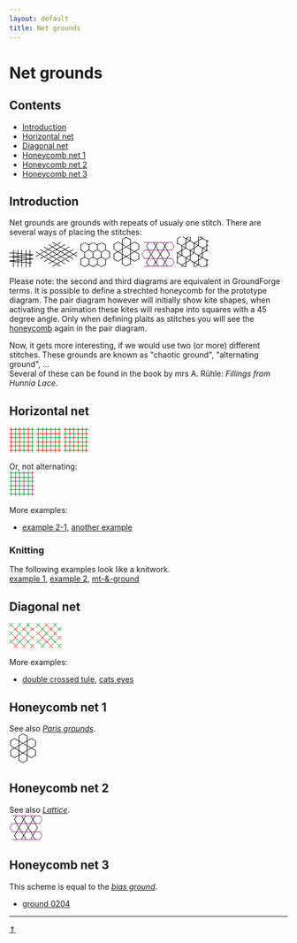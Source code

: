 ```yaml
---
layout: default
title: Net grounds
---
```


# Net grounds

## Contents
* [Introduction](#introduction)
* [Horizontal net](#horizontal-net)
* [Diagonal net](#diagonal-net)
* [Honeycomb net 1](#honeycomb-net-1)
* [Honeycomb net 2](#honeycomb-net-2)
* [Honeycomb net 3](#honeycomb-net-3)
  
## Introduction
Net grounds are grounds with repeats of usualy one stitch. There are several ways of placing the stitches:                 
![net1][p-net1] ![net2][p-net2] ![net2x][p-net2x] ![net3][p-net3] ![net4][p-net4] ![net5][p-net5]

Please note: the second and third diagrams are equivalent in GroundForge terms.
It is possible to define a strechted honeycomb for the prototype diagram.
The pair diagram however will initially show kite shapes, when activating the animation 
these kites will reshape into squares with a 45 degree angle.
Only when defining plaits as stitches you will see the [honeycomb] again in the pair diagram.

[honeycomb]: https://d-bl.github.io/GroundForge/tiles?patchWidth=12&patchHeight=16&tile=5-5-,r-r-,-5-5&tileStitch=ctctctctt&shiftColsSW=0&shiftRowsSW=3&shiftColsSE=4&shiftRowsSE=3

Now, it gets more interesting, if we would use two (or more) different stitches. These grounds are known as "chaotic ground", "alternating ground", ...    
Several of these can be found in the book by mrs A. Rühle: _Fillings from Hunnia Lace_.        

[p-net1]: ../images/net1.png "horizontal net"
[p-net2]: ../images/net2.png "diagonal net"
[p-net3]: ../images/net3.png "honeycomb 1"
[p-net4]: ../images/net4.png "honeycomb 2"
[p-net2x]: ../images/net2x.png "diagonal net"
[p-net5]: ../images/net5.png "honeycomb 3"

## Horizontal net
[![p-net1a]][t-net1a]  [![p-net1b]][t-net1b]  [![p-net1c]][t-net1c]    

Or, not alternating:      
[![p-net1d]][t-net1d]     

More examples:     
* [example 2-1][t-OO-12], [another example][t-OO-12a]

### Knitting
The following examples look like a knitwork.   
[example 1][t-brei1],  [example 2][t-brei2],  [mt-&amp;-ground][t-amp]    


[p-net1a]: ../images/net1a.png
[p-net1b]: ../images/net1b.png
[p-net1c]: ../images/net1c.png
[p-net1d]: ../images/net1d.png

[t-net1a]: https://d-bl.github.io/GroundForge/tiles?patchWidth=12&patchHeight=12&f1=ct&e1=ctct&d1=ct&c1=ctct&b1=ct&a1=ctct&f2=ct&e2=ctct&d2=ct&c2=ctct&b2=ct&a2=ctct&f3=ct&e3=ctct&d3=ct&c3=ctct&b3=ct&a3=ctct&f4=ct&e4=ctct&d4=ct&c4=ctct&b4=ct&a4=ctct&f5=ct&e5=ctct&d5=ct&c5=ctct&b5=ct&a5=ctct&f6=ct&e6=ctct&d6=ct&c6=ctct&b6=ct&a6=ctct&tile=888888,111111,888888,111111,888888,111111&tileStitch=ct&shiftColsSW=0&shiftRowsSW=6&shiftColsSE=6&shiftRowsSE=6
[t-net1b]: https://d-bl.github.io/GroundForge/tiles?patchWidth=12&patchHeight=12&f1=ctct&e1=ctct&d1=ctct&c1=ctct&b1=ctct&a1=ctct&f2=ct&e2=ct&d2=ct&c2=ct&b2=ct&a2=ct&f3=ctct&e3=ctct&d3=ctct&c3=ctct&b3=ctct&a3=ctct&f4=ct&e4=ct&d4=ct&c4=ct&b4=ct&a4=ct&f5=ctct&e5=ctct&d5=ctct&c5=ctct&b5=ctct&a5=ctct&f6=ct&e6=ct&d6=ct&c6=ct&b6=ct&a6=ct&tile=888888,111111,888888,111111,888888,111111&tileStitch=ctct&shiftColsSW=0&shiftRowsSW=6&shiftColsSE=6&shiftRowsSE=6
[t-net1c]: https://d-bl.github.io/GroundForge/tiles?patchWidth=12&patchHeight=12&f1=ct&e1=ctct&d1=ct&c1=ctct&b1=ct&a1=ctct&f2=ctct&e2=ct&d2=ctct&c2=ct&b2=ctct&a2=ct&f3=ct&e3=ctct&d3=ct&c3=ctct&b3=ct&a3=ctct&f4=ctct&e4=ct&d4=ctct&c4=ct&b4=ctct&a4=ct&f5=ct&e5=ctct&d5=ct&c5=ctct&b5=ctct&a5=ctct&f6=ctct&e6=ct&d6=ctct&c6=ct&b6=ctct&a6=ct&tile=888888,111111,888888,111111,888888,111111&tileStitch=ctct&shiftColsSW=0&shiftRowsSW=6&shiftColsSE=6&shiftRowsSE=6
[t-net1d]: https://d-bl.github.io/GroundForge/tiles?patchWidth=12&patchHeight=12&f1=ct&e1=ct&d1=ct&c1=ct&b1=ct&a1=ct&f2=ct&e2=ct&d2=ct&c2=ct&b2=ctcl&a2=ct&f3=ct&e3=ct&d3=ctcr&c3=ct&b3=ctcr&a3=ct&f4=ctcl&e4=ct&d4=ctcl&c4=ct&b4=ctct&a4=ct&f5=ctcr&e5=ct&d5=ctct&c5=ct&b5=ct&a5=ct&f6=ctct&e6=ct&d6=ct&c6=ct&b6=ct&a6=ct&tile=888888,111111,888888,111111,888888,111111&tileStitch=ct&shiftColsSW=0&shiftRowsSW=6&shiftColsSE=6&shiftRowsSE=6

[t-OO-12]: https://d-bl.github.io/GroundForge/tiles?patchWidth=12&patchHeight=12&a1=ctct&b1=ct&c1=ct&a2=ct&b2=ctct&c2=ct&a3=ct&b3=ct&c3=ctct&a4=ctct&b4=ct&c4=ct&a5=ct&b5=ctct&c5=ct&a6=ct&b6=ct&c6=ctct&tile=888,111,888,111,888,111&footsideStitch=ctctt&tileStitch=ct&headsideStitch=ctctt&shiftColsSW=0&shiftRowsSW=6&shiftColsSE=3&shiftRowsSE=6
[t-OO-12A]: https://d-bl.github.io/GroundForge/tiles?patchWidth=12&patchHeight=12&a1=ctct&b1=ct&c1=ct&a2=ctct&b2=ctct&c2=ctct&tile=888,111&footsideStitch=ctctt&tileStitch=ctct&headsideStitch=ctctt&shiftColsSW=0&shiftRowsSW=2&shiftColsSE=3&shiftRowsSE=2

[t-brei1]: https://d-bl.github.io/GroundForge/tiles?patchWidth=7&patchHeight=9&i1=ctct&b1=rcl&b2=lcr&a2=ctct&footside=x,4&tile=1,8&headside=7,x&footsideStitch=ctct&tileStitch=ctc&headsideStitch=ctct&shiftColsSW=1&shiftRowsSW=0&shiftColsSE=0&shiftRowsSE=2
[t-brei2]: https://d-bl.github.io/GroundForge/tiles?patchWidth=7&patchHeight=9&i1=ctct&b1=rccl&b2=lccr&a2=ctct&footside=x,4&tile=1,8&headside=7,x&footsideStitch=ctct&tileStitch=ctc&headsideStitch=ctct&shiftColsSW=1&shiftRowsSW=0&shiftColsSE=0&shiftRowsSE=2
[t-amp]: https://d-bl.github.io/GroundForge/tiles?patchWidth=8&patchHeight=8&a1=crctclcr&a2=clctcrcl&tile=1,8&tileStitch=ctc&shiftColsSW=0&shiftRowsSW=2&shiftColsSE=1&shiftRowsSE=2


## Diagonal net
[![p-net2a]][t-net2a]  [![p-net2c]][t-net2c]    

[p-net2a]: ../images/net2a.png
[p-net2c]: ../images/net2c.png

More examples:   
* [double crossed tule][PF-dct], [cats eyes][PF-cat]    

[t-net2a]: https://d-bl.github.io/GroundForge/tiles?patchWidth=12&patchHeight=12&e1=ctct&c1=ctct&a1=ctct&f2=ct&d2=ct&b2=ct&e3=ctct&c3=ctct&a3=ctct&f4=ct&d4=ct&b4=ct&e5=ctct&c5=ctct&a5=ctct&f6=ct&d6=ct&b6=ct&tile=5-5-5-,-5-5-5,5-5-5-,-5-5-5,5-5-5-,-5-5-5&tileStitch=ct&shiftColsSW=0&shiftRowsSW=6&shiftColsSE=6&shiftRowsSE=6
[t-net2c]: https://d-bl.github.io/GroundForge/tiles?patchWidth=12&patchHeight=12&c1=ct&a1=ctct&d2=ct&b2=ctct&tile=5-5-,-5-5&tileStitch=ct&shiftColsSW=-2&shiftRowsSW=2&shiftColsSE=2&shiftRowsSE=2

[PF-dct]: https://d-bl.github.io/GroundForge/tiles?patchWidth=12&patchHeight=12&e1=cct&c1=cct&a1=cct&f2=cct&d2=cct&b2=cct&e3=cct&c3=cct&a3=cct&f4=cct&d4=cct&b4=cct&e5=cct&c5=cct&a5=cct&f6=cct&d6=cct&b6=cct&tile=5-5-5-,-5-5-5,5-5-5-,-5-5-5,5-5-5-,-5-5-5&footsideStitch=ctctt&tileStitch=cct&headsideStitch=ctctt&shiftColsSW=0&shiftRowsSW=6&shiftColsSE=6&shiftRowsSE=6
[PF-cat]: https://d-bl.github.io/GroundForge/tiles?patchWidth=12&patchHeight=12&e1=clcrct&c1=clcrct&a1=clcrct&f2=clcrct&d2=clcrct&b2=clcrct&e3=clcrct&c3=clcrct&a3=clcrct&f4=clcrct&d4=clcrct&b4=clcrct&e5=clcrct&c5=clcrct&a5=clcrct&f6=clcrct&d6=clcrct&b6=clcrct&tile=5-5-5-,-5-5-5,5-5-5-,-5-5-5,5-5-5-,-5-5-5&tileStitch=clcrct&shiftColsSW=0&shiftRowsSW=6&shiftColsSE=6&shiftRowsSE=6

## Honeycomb net 1
See also [_Paris grounds_][page-paris].           
[![p-net3]][t-net3b]

[p-net3]: ../images/net3.png
[page-paris]: ../docs/paris

[t-net3b]: https://d-bl.github.io/GroundForge/tiles?patchWidth=12&patchHeight=16&c1=ctc&a1=ctc&d2=tcct&tile=B-C-,---5&tileStitch=ctc&shiftColsSW=-2&shiftRowsSW=2&shiftColsSE=2&shiftRowsSE=2

## Honeycomb net 2
See also [_Lattice_][page-lotus].            
[![p-net4]][t-net4]

[p-net4]: ../images/net4.png
[page-lotus]: ../docs/lotus

[t-net4]: https://d-bl.github.io/GroundForge/tiles?patchWidth=16&patchHeight=14&b1=ctc&c2=crr&a2=crr&d3=ctc&c4=cll&a4=cll&tile=-5--,6v9v,---5,2z0z&tileStitch=ctc&shiftColsSW=0&shiftRowsSW=4&shiftColsSE=4&shiftRowsSE=4

## Honeycomb net 3
This scheme is equal to the [_bias ground_][p-bias].

* [ground 0204][t-0204]

[p-bias]: ../docs/bias
[t-0204]: https://d-bl.github.io/GroundForge/tiles?patchWidth=15&patchHeight=15&d1=lct&c1=ctctc&a1=ctctct&tile=6-48&tileStitch=ctct&shiftColsSW=-3&shiftRowsSW=1&shiftColsSE=1&shiftRowsSE=1

***
[&uArr;]()





